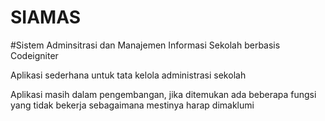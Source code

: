 # SIAMAS

#Sistem Adminsitrasi dan Manajemen Informasi Sekolah berbasis Codeigniter

Aplikasi sederhana untuk tata kelola administrasi sekolah

Aplikasi masih dalam pengembangan, jika ditemukan ada beberapa fungsi yang tidak bekerja sebagaimana mestinya harap dimaklumi
